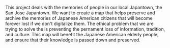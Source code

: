 This project deals with the memories of people in our local Japantown, the San Jose Japantown. We want to create a map that helps preserve and archive the memories of Japanese American citizens that will become forever lost if we don't digitalize them. The ethical problem that we are trying to solve the is preventing the pernament loss of information, tradition, and culture. This map will benefit the Japanese American elderly people, and ensure that their knowledge is passed down and preserved.
